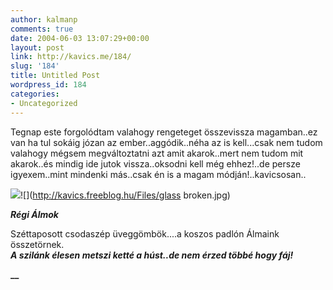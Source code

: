 ```yaml
---
author: kalmanp
comments: true
date: 2004-06-03 13:07:29+00:00
layout: post
link: http://kavics.me/184/
slug: '184'
title: Untitled Post
wordpress_id: 184
categories:
- Uncategorized
---
```


Tegnap este forgolódtam valahogy rengeteget összevissza magamban..ez van ha tul sokáig józan az ember..aggódik..néha az is kell...csak nem tudom valahogy mégsem megváltoztatni azt amit akarok..mert nem tudom mit akarok..és mindig ide jutok vissza..oksodni kell még ehhez!..de persze igyexem..mint mindenki más..csak én is a magam módján!..kavicsosan..




![](http://kavics.freeblog.hu/Files/uveggomb.jpg)![](http://kavics.freeblog.hu/Files/glass broken.jpg)







**_Régi Álmok_**




Széttaposott csodaszép üveggömbök....a koszos padlón Álmaink összetörnek.  
_**A szilánk élesen metszi ketté a húst..de nem érzed többé hogy fáj!**_




**__**



